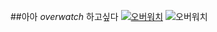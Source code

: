 ##아아 
*overwatch*
하고싶다
[![오버워치](http://img.etnews.com/photonews/1605/799308_20160505105410_958_0002.jpg)](https://youtu.be/9sFUryyoJCw)
 ![오버워치](http://img.tf.co.kr/article/home/2016/02/17/201637941455648532.jpg)

